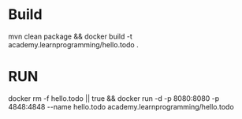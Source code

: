 # Build
mvn clean package && docker build -t academy.learnprogramming/hello.todo .

# RUN

docker rm -f hello.todo || true && docker run -d -p 8080:8080 -p 4848:4848 --name hello.todo academy.learnprogramming/hello.todo 
